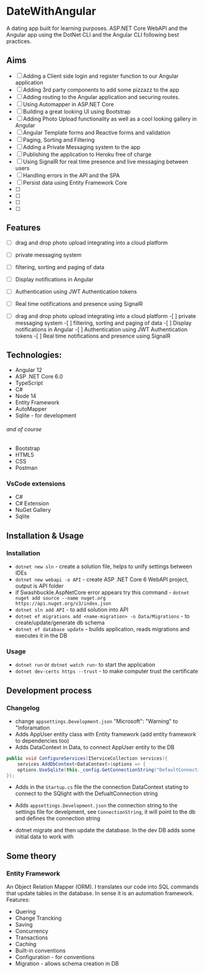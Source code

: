 # DateWithAngular

A dating app built for learning purposes. ASP.NET Core WebAPI and the Angular app using the DotNet CLI and the Angular CLI following best practices.

## Aims

- [ ] Adding a Client side login and register function to our Angular application
- [ ] Adding 3rd party components to add some pizzazz to the app
- [ ] Adding routing to the Angular application and securing routes.
- [ ] Using Automapper in ASP.NET Core
- [ ] Building a great looking UI using Bootstrap
- [ ] Adding Photo Upload functionality as well as a cool looking gallery in Angular
- [ ] Angular Template forms and Reactive forms and validation
- [ ] Paging, Sorting and Filtering
- [ ] Adding a Private Messaging system to the app
- [ ] Publishing the application to Heroku free of charge
- [ ] Using SignalR for real time presence and live messaging between users
- [ ] Handling errors in the API and the SPA
- [ ] Persist data using Entity Framework Core
- [ ]
- [ ]
- [ ]
- [ ]

## Features

- [ ] drag and drop photo upload integrating into a cloud platform
- [ ] private messaging system
- [ ] filtering, sorting and paging of data
- [ ] Display notifications in Angular
- [ ] Authentication using JWT Authentication tokens
- [ ] Real time notifications and presence using SignalR

-[ ] drag and drop photo upload integrating into a cloud platform -[ ] private messaging system -[ ] filtering, sorting and paging of data -[ ] Display notifications in Angular -[ ] Authentication using JWT Authentication tokens -[ ] Real time notifications and presence using SignalR

## Technologies:

- Angular 12
- ASP .NET Core 6.0
- TypeScript
- C#
- Node 14
- Entity Framework
- AutoMapper
- Sqlite - for development

###### and of course

- Bootstrap
- HTML5
- CSS
- Postman

### VsCode extensions

- C#
- C# Extension
- NuGet Gallery
- Sqlite

## Installation & Usage

### Installation

- `dotnet new sln` - create a solution file, helps to unify settings between IDEs
- `dotnet new webapi -o API` - create ASP .NET Core 6 WebAPI project, output is API folder
- if Swashbuckle.AspNetCore error appears try this command - `dotnet nuget add source --name nuget.org https://api.nuget.org/v3/index.json`
- `dotnet sln add API` - to add solution into API
- `dotnet ef migrations add <name-migration> -o Data/Migrations` - to create/update/generate db schema
- `dotnet ef database update` - builds application, reads migrations and executes it in the DB

### Usage

- `dotnet run` or `dotnet watch run`- to start the application
- `dotnet dev-certs https --trust` - to make computer trust the certificate

## Development process


### Changelog

- change `appsettings.Development.json` "Microsoft": "Warning" to "Inforamation
- Adds AppUser entity class with Entity framework (add entity framework to dependencies too)
- Adds DataContext in Data, to connect AppUser entity to the DB 
```csharp
public void ConfigureServices(IServiceCollection services){
    services.AddDbContext<DataContext>(options => {
    options.UseSqlite(this._config.GetConnectionString("DefaultConnection"));
}); 
  ```
- Adds in the `Startup.cs` file the the connection DataContext stating to connect to the SQlight with the DefualtConnection string

- Adds `appsettings.Development.json` the connection string to the settings file for develpment, see `ConnectionString`, it will point to the db and defines the connection string

- dotnet migrate and then update the database. In the dev DB adds some initial data to work with 

## Some theory

### Entity Framework

An Object Relation Mapper (ORM). I translates our code into SQL commands that update tables in the database. In sense it is an automation framework. Features:

- Quering
- Change Trancking
- Saving
- Concurrency
- Transactions
- Caching
- Built-in conventions
- Configuration - for conventions
- Migration - allows schema creation in DB

